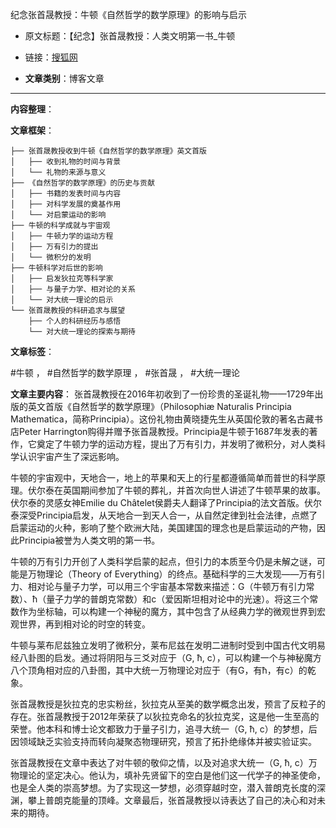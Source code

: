 纪念张首晟教授：牛顿《自然哲学的数学原理》的影响与启示
- 原文标题：【纪念】张首晟教授：人类文明第一书_牛顿
- 链接：[搜狐网](https://www.sohu.com/a/280959496_680938)

- **文章类别**：博客文章

---

**内容整理**：

**文章框架**：
```
├── 张首晟教授收到牛顿《自然哲学的数学原理》英文首版
│   ├── 收到礼物的时间与背景
│   └── 礼物的来源与意义
├── 《自然哲学的数学原理》的历史与贡献
│   ├── 书籍的发表时间与内容
│   ├── 对科学发展的奠基作用
│   └── 对启蒙运动的影响
├── 牛顿的科学成就与宇宙观
│   ├── 牛顿力学的运动方程
│   ├── 万有引力的提出
│   └── 微积分的发明
├── 牛顿科学对后世的影响
│   ├── 启发狄拉克等科学家
│   ├── 与量子力学、相对论的关系
│   └── 对大统一理论的启示
└── 张首晟教授的科研追求与展望
    ├── 个人的科研经历与感悟
    └── 对大统一理论的探索与期待
```

**文章标签**：

#牛顿 ， #自然哲学的数学原理 ， #张首晟 ， #大统一理论

**文章主要内容**：
张首晟教授在2016年初收到了一份珍贵的圣诞礼物——1729年出版的英文首版《自然哲学的数学原理》（Philosophiæ Naturalis Principia Mathematica，简称Principia）。这份礼物由黄晓捷先生从英国伦敦的著名古藏书店Peter Harrington购得并赠予张首晟教授。Principia是牛顿于1687年发表的著作，它奠定了牛顿力学的运动方程，提出了万有引力，并发明了微积分，对人类科学认识宇宙产生了深远影响。

牛顿的宇宙观中，天地合一，地上的苹果和天上的行星都遵循简单而普世的科学原理。伏尔泰在英国期间参加了牛顿的葬礼，并首次向世人讲述了牛顿苹果的故事。伏尔泰的灵感女神Emilie du Châtelet侯爵夫人翻译了Principia的法文首版。伏尔泰深受Principia启发，从天地合一到天人合一，从自然定律到社会法律，点燃了启蒙运动的火种，影响了整个欧洲大陆，美国建国的理念也是启蒙运动的产物，因此Principia被誉为人类文明的第一书。

牛顿的万有引力开创了人类科学启蒙的起点，但引力的本质至今仍是未解之谜，可能是万物理论（Theory of Everything）的终点。基础科学的三大发现——万有引力、相对论与量子力学，可以用三个宇宙基本常数来描述：G（牛顿万有引力常数）、ħ（量子力学的普朗克常数）和c（爱因斯坦相对论中的光速）。将这三个常数作为坐标轴，可以构建一个神秘的魔方，其中包含了从经典力学的微观世界到宏观世界，再到相对论的时空的转变。

牛顿与莱布尼兹独立发明了微积分，莱布尼兹在发明二进制时受到中国古代文明易经八卦图的启发。通过将阴阳与三爻对应于（G, ħ, c），可以构建一个与神秘魔方八个顶角相对应的八卦图，其中大统一万物理论对应于（有G，有ħ，有c）的乾象。

张首晟教授是狄拉克的忠实粉丝，狄拉克从至美的数学概念出发，预言了反粒子的存在。张首晟教授于2012年荣获了以狄拉克命名的狄拉克奖，这是他一生至高的荣誉。他本科和博士论文都致力于量子引力，追寻大统一（G, ħ, c）的梦想，后因领域缺乏实验支持而转向凝聚态物理研究，预言了拓扑绝缘体并被实验证实。

张首晟教授在文章中表达了对牛顿的敬仰之情，以及对追求大统一（G, ħ, c）万物理论的坚定决心。他认为，填补先贤留下的空白是他们这一代学子的神圣使命，也是全人类的崇高梦想。为了实现这一梦想，必须穿越时空，潜入普朗克长度的深渊，攀上普朗克能量的顶峰。文章最后，张首晟教授以诗表达了自己的决心和对未来的期待。